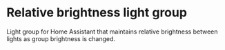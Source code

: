 # Relative brightness light group
Light group for Home Assistant that maintains relative brightness between lights as group brightness is changed.
